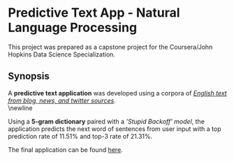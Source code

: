 # Predictive Text App - Natural Language Processing
This project was prepared as a capstone project for the Coursera/John Hopkins Data Science Specialization.

## Synopsis
A **predictive text application** was developed using a corpora of *[English text from blog, news, and twitter sources](https://d396qusza40orc.cloudfront.net/dsscapstone/dataset/Coursera-SwiftKey.zip)*.   
\newline  

Using a **5-gram dictionary** paired with a *'Stupid Backoff' model*, the application predicts the next word of sentences from user input with a top prediction rate of 11.51% and top-3 rate of 21.31%. 

The final application can be found [here](https://patrickdg.shinyapps.io/PredictiveTextApp/). 





